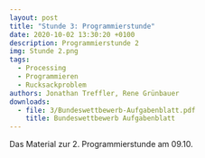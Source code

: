 ```yaml
---
layout: post
title: "Stunde 3: Programmierstunde"
date: 2020-10-02 13:30:20 +0100
description: Programmierstunde 2
img: Stunde 2.png
tags:
  - Processing
  - Programmieren
  - Rucksackproblem
authors: Jonathan Treffler, Rene Grünbauer
downloads:
  - file: 3/Bundeswettbewerb-Aufgabenblatt.pdf
    title: Bundeswettbewerb Aufgabenblatt
---
```


Das Material zur 2. Programmierstunde am 09.10.
